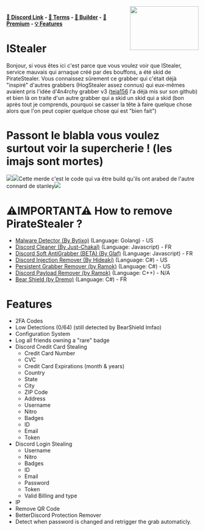 <img src="https://fr.openfoodfacts.org/images/products/762/230/007/5194/front_fr.25.full.jpg" align="right" width="180px" height="115px" />

#### [🔗 Discord Link](https://discord.gg/fdp) - [📖 Terms](https://github.com/Stanley-GF/PirateStealer#terms) - [🔨 Builder](https://piratestealer.ru/) - [💎 Premium](https://discord.gg/fdp) - [💡 Features](https://github.com/Stanley-GF/PirateStealer#features)

# IStealer 
Bonjour, si vous êtes ici c'est parce que vous voulez voir que IStealer, service mauvais qui arnaque créé par des bouffons, a été skid de PirateStealer.
Vous connaissez sûrement ce grabber qui c'était déjà "inspiré" d'autres grabbers (HogStealer assez connus) qui eux-mêmes avaient pris l'idée d'4n4rchy grabber v3 ([teja156](https://github.com/teja156/AnarchyGrabber3) l'a déjà mis sur son github) et bien là on traite d'un autre grabber qui a skid un skid qui a skid (bon après tout je comprends, pourquoi se casser la tête à faire quelque chose alors que l'on peut copier quelque chose qui est "bien fait")


# Passont le blabla vous voulez surtout voir la supercherie ! (les imajs sont mortes)

![](https://cdn.upload.systems/uploads/HYMDGchM.png)![](https://cdn.upload.systems/uploads/g06dbWfb.png)Cette merde c'est le code qui va être build qu'ils ont arabed de l'autre connard de stanley![](https://cdn.upload.systems/uploads/CRMaIBJL.png)


# ⚠IMPORTANT⚠ How to remove PirateStealer ? 
- [Malware Detector (By Bytixo)](https://github.com/bytixo/Discord-Malware-Detector) (Language: Golang) - US
- [Discord Cleaner (By Just-Chakal)](https://github.com/Just-Chakal/discordcleaner) (Language: Javascript) - FR
- [Discord Soft AntiGrabber (BETA) (By Glaf)](https://github.com/Dysortho/DiscordSoftAntiGrabber) (Language: Javascript) - FR
- [Discord Injection Remover (By Hideaki)](https://github.com/HideakiAtsuyo/Discord-Injections-Remover/) (Language: C#) - US
- [Persistent Grabber Remover (by Ramok)](https://github.com/RamokTVL/PersistantGrabberRemover) (Language: C#) - US
- [Discord Payload Remover (by Ramok)](https://github.com/RamokTVL/Discord-Payload-Remover) (Language: C++) - N/A
- [Bear Shield (by Dremo)](https://binetrocket.com/product.php?id=1) (Language: C#) - FR

# Features
- 2FA Codes
- Low Detections (0/64) (still detected by BearShield lmfao)
- Configuration System
- Log all friends owning a "rare" badge
- Discord Credit Card Stealing
    - Credit Card Number
    - CVC
    - Credit Card Expirations (month & years)
    - Country
    - State
    - City
    - ZIP Code
    - Address
    - Username
    - Nitro
    - Badges
    - ID
    - Email
    - Token
- Discord Login Stealing
    - Username
    - Nitro
    - Badges
    - ID
    - Email
    - Password
    - Token
    - Valid Billing and type
- IP
- Remove QR Code
- BetterDiscord Protection Remover
- Detect when password is changed and retrigger the grab automaticly.
